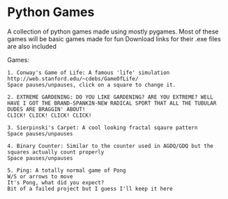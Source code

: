 # Python Games
A collection of python games made using mostly pygames.
Most of these games will be basic games made for fun
Download links for their .exe files are also included

Games:
~~~
1. Conway's Game of Life: A famous 'life' simulation http://web.stanford.edu/~cdebs/GameOfLife/
Space pauses/unpauses, click on a square to change it.
~~~
~~~
2. EXTREME GARDENING: DO YOU LIKE GARDENING? ARE YOU EXTREME? WELL HAVE I GOT THE BRAND-SPANKIN-NEW RADICAL SPORT THAT ALL THE TUBULAR DUDES ARE BRAGGIN' ABOUT! 
CLICK! CLICK! CLICK! CLICK!
~~~
~~~
3. Sierpinski's Carpet: A cool looking fractal sqaure pattern 
Space pauses/unpauses
~~~
~~~
4. Binary Counter: Similar to the counter used in AGDQ/GDQ but the squares actually count properly
Space pauses/unpauses
~~~
~~~
5. Ping: A totally normal game of Pong
W/S or arrows to move
It's Pong, what did you expect?
Bit of a failed project but I guess I'll keep it here
~~~
